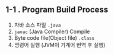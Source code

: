 ## 1-1 . Program Build Process

1. 자바 소스 파일 `.java`
2. `javac` (Java Compiler) Compile
3. Byte code file(Object file) `.class`
4. 명령어 실행 (JVM이 기계어 번역 후 실행)